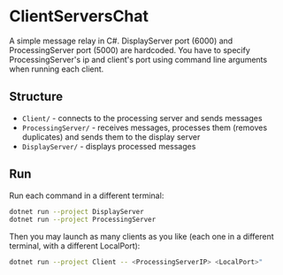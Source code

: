 # ClientServersChat

A simple message relay in C#.
DisplayServer port (6000) and ProcessingServer port (5000) are hardcoded. You have to specify ProcessingServer's ip and client's port using command line arguments when running each client.

## Structure

- `Client/` - connects to the processing server and sends messages
- `ProcessingServer/` - receives messages, processes them (removes duplicates) and sends them to the display server
- `DisplayServer/` - displays processed messages

## Run

Run each command in a different terminal:

```Bash
dotnet run --project DisplayServer
dotnet run --project ProcessingServer
```

Then you may launch as many clients as you like (each one in a different terminal, with a different LocalPort):
```Bash
dotnet run --project Client -- <ProcessingServerIP> <LocalPort>"
```